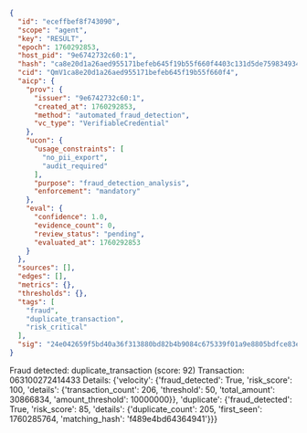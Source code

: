 ```json
{
  "id": "eceffbef8f743090",
  "scope": "agent",
  "key": "RESULT",
  "epoch": 1760292853,
  "host_pid": "9e6742732c60:1",
  "hash": "ca8e20d1a26aed955171befeb645f19b55f660f4403c131d5de759834934f4ca",
  "cid": "QmV1ca8e20d1a26aed955171befeb645f19b55f660f4",
  "aicp": {
    "prov": {
      "issuer": "9e6742732c60:1",
      "created_at": 1760292853,
      "method": "automated_fraud_detection",
      "vc_type": "VerifiableCredential"
    },
    "ucon": {
      "usage_constraints": [
        "no_pii_export",
        "audit_required"
      ],
      "purpose": "fraud_detection_analysis",
      "enforcement": "mandatory"
    },
    "eval": {
      "confidence": 1.0,
      "evidence_count": 0,
      "review_status": "pending",
      "evaluated_at": 1760292853
    }
  },
  "sources": [],
  "edges": [],
  "metrics": {},
  "thresholds": {},
  "tags": [
    "fraud",
    "duplicate_transaction",
    "risk_critical"
  ],
  "sig": "24e042659f5bd40a36f313880bd82b4b9084c675339f01a9e8805bdfce83ef5d"
}
```

Fraud detected: duplicate_transaction (score: 92)
Transaction: 063100272414433
Details: {'velocity': {'fraud_detected': True, 'risk_score': 100, 'details': {'transaction_count': 206, 'threshold': 50, 'total_amount': 30866834, 'amount_threshold': 10000000}}, 'duplicate': {'fraud_detected': True, 'risk_score': 85, 'details': {'duplicate_count': 205, 'first_seen': 1760285764, 'matching_hash': 'f489e4bd64364941'}}}